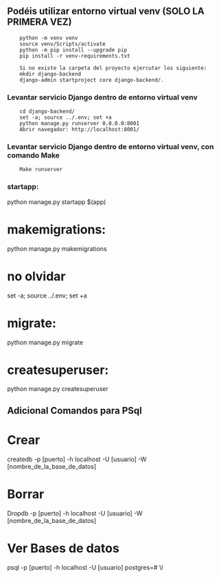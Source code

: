 
## Podéis utilizar entorno virtual venv (SOLO LA PRIMERA VEZ)

        python -m venv venv
        source venv/Scripts/activate
        python -m pip install --upgrade pip
        pip install -r venv-requirements.txt

        Si no existe la carpeta del proyecto ejercutar los siguiente:
        mkdir django-backend
        django-admin startproject core django-backend/.

### Levantar servicio Django dentro de entorno virtual venv
        cd django-backend/
        set -a; source ../.env; set +a
        python manage.py runserver 0.0.0.0:8001
        Abrir navegador: http://localhost:8001/

### Levantar servicio Django dentro de entorno virtual venv, con comando Make
        Make runserver


### startapp:
python manage.py startapp $(app)

# makemigrations:
 python manage.py makemigrations

# no olvidar
set -a; source ../.env; set +a

# migrate:
python manage.py migrate

# createsuperuser:
python manage.py createsuperuser

## Adicional Comandos para PSql
# Crear
createdb -p [puerto] -h localhost -U [usuario] -W [nombre_de_la_base_de_datos]

# Borrar
Dropdb -p [puerto] -h localhost -U [usuario] -W [nombre_de_la_base_de_datos]

# Ver Bases de datos
psql -p [puerto] -h localhost -U [usuario]
postgres=# \l
